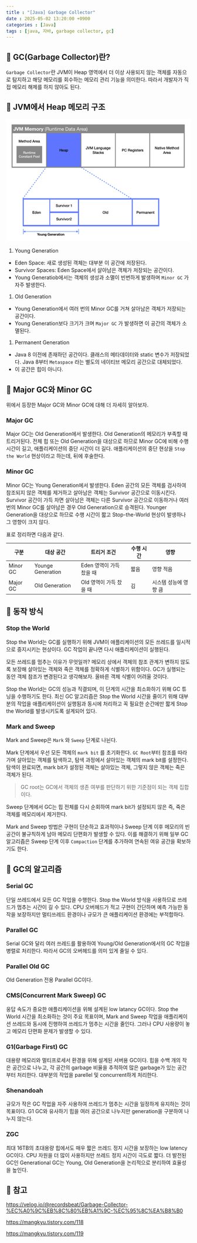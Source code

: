 ```yaml
---
title : "[Java] Garbage Collector"
date : 2025-05-02 13:20:00 +0900
categories : [Java]
tags : [java, 자바, garbage collector, gc]
---
```


## 📌 GC(Garbage Collector)란?

`Garbage Collector`란 JVM이 Heap 영역에서 더 이상 사용되지 않는 객체를 자동으로 탐지하고 해당 메모리를 회수하는 메모리 관리 기능을 의미한다. 따라서 개발자가 직접 메모리 해제를 하지 않아도 된다.

## 📌 JVM에서 Heap 메모리 구조

![image.png](assets/img/gc/1.png)

1. Young Generation
- Eden Space: 새로 생성된 객체는 대부분 이 공간에 저장된다.
- Survivor Spaces: Eden Space에서 살아남은 객체가 저장되는 공간이다.
- Young Generatiob에서는 객체의 생성과 소멸이 빈번하게 발생하며 `Minor GC` 가 자주 발생한다.

1. Old Generation
- Young Generation에서 여러 번의 Minor GC를 거쳐 살아남은 객체가 저장되는 공간이다.
- Young Generation보다 크기가 크며 `Major GC` 가 발생하면 이 공간의 객체가 소멸된다.

1. Permanent Generation
- Java 8 이전에 존재하던 공간이다. 클래스의 메타데이터와 static 변수가 저장되었다. Java 8부터 `Metaspace` 라는 별도의 네이티브 메모리 공간으로 대체되었다.
- 이 공간은 힙이 아니다.

## 📌 Major GC와 Minor GC

위에서 등장한 Major GC와 Minor GC에 대해 더 자세히 알아보자.

### Major GC

Major GC는 Old Generation에서 발생한다. Old Generation의 메모리가 부족할 때 트리거된다. 전체 힙 또는 Old Generation을 대상으로 하므로 Minor GC에 비해 수행 시간이 길고, 애플리케이션의 중단 시간이 더 길다. 애플리케이션의 중단 현상을 `Stop the World` 현상이라고 하는데, 뒤에 후술한다.

### Minor GC

Minor GC는 Young Generation에서 발생한다. Eden 공간의 모든 객체를 검사하여 참조되지 않은 객체를 제거하고 살아남은 객체는 Survivor 공간으로 이동시킨다. Survivor 공간이 가득 차면 살아남은 객체는 다른 Survivor 공간으로 이동하거나 여러 번의 Minor GC를 살아남은 경우 Old Generation으로 승격된다. Younger Generation을 대상으로 하므로 수행 시간이 짧고 Stop-the-World 현상이 발생하나 그 영향이 크지 않다.

표로 정리하면 다음과 같다.

| 구분 | 대상 공간 | 트리거 조건 | 수행 시간 | 영향 |
| --- | --- | --- | --- | --- |
| Minor GC | Younge Generation | Eden 영역이 가득 찼을 때 | 짧음 | 영향 적음 |
| Major GC | Old Generation | Old 영역이 가득 찼을 때 | 김 | 시스템 성능에 영향 큼 |

## 📌 동작 방식

### Stop the World

Stop the World는 GC를 실행하기 위해 JVM이 애플리케이션의 모든 쓰레드를 일시적으로 중지시키는 현상이다. GC 작업이 끝나면 다시 애플리케이션이 실행된다.

모든 쓰레드를 멈추는 이유가 무엇일까? 메모리 상에서 객체의 참조 관계가 변하지 않도록 보장해 살아있는 객체와 죽은 객체를 정확하게 식별하기 위함이다. GC가 실행되는 동안 객체 참조가 변경된다고 생각해보자. 올바른 객체 식별이 어려울 것이다.

Stop the World는 GC의 성능과 직결되며, 이 단계의 시간을 최소화하기 위해 GC 튜닝을 수행하기도 한다. 최신 GC 알고리즘은 Stop the World 시간을 줄이기 위해 대부분의 작업을 애플리케이션이 실행됨과 동시에 처리하고 꼭 필요한 순간에만 짧게 Stop the World를 발생시키도록 설계되어 있다.

### Mark and Sweep

Mark and Sweep은 `Mark` 와 `Sweep` 단계로 나뉜다.

Mark 단계에서 우선 모든 객체의 `mark bit` 를 초기화한다. `GC Root`부터 참조를 따라가며 살아있는 객체를 탐색하고, 탐색 과정에서 살아있는 객체의 mark bit를 설정한다. 탐색이 완료되면, mark bit가 설정된 객체는 살아있는 객체, 그렇지 않은 객체는 죽은 객체가 된다.

> GC root는 GC에서 객체의 생존 여부를 판단하기 위한 기준점이 되는 객체 집합이다.
> 

Sweep 단계에서 GC는 힙 전체를 다시 순회하여 mark bit가 설정되지 않은 즉, 죽은 객체를 메모리에서 제거한다.

Mark and Sweep 방법은 구현이 단순하고 효과적이나 Sweep 단계 이후 메모리의 빈 공간이 불규칙하게 남아 메모리 단편화가 발생할 수 있다. 이를 해결하기 위해 일부 GC 알고리즘은 Sweep 단계 이후 `Compaction` 단계를 추가하여 연속된 여유 공간을 확보하기도 한다.

## 📌 GC의 알고리즘

### Serial GC

단일 쓰레드에서 모든 GC 작업을 수행한다. Stop the World 방식을 사용하므로 쓰레드가 멈추는 시간이 길 수 있다. CPU 오버헤드가 적고 구현이 간단하며 예측 가능한 동작을 보장하지만 멀티쓰레드 환경이나 규모가 큰 애플리케이션 환경에는 부적합하다.

### Parallel GC

Serial GC와 달리 여러 쓰레드를 활용하여 Young/Old Generation에서의 GC 작업을 병렬로 처리한다. 따라서 GC의 오버헤드를 의미 있게 줄일 수 있다.

### Parallel Old GC

Old Generation 전용 Parallel GC이다. 

### CMS(Concurrent Mark Sweep) GC

웅답 속도가 중요한 애플리케이션을 위해 설계된 low latancy GC이다. Stop the World 시간을 최소화하는 것이 주요 목표이며, Mark and Sweep 작업을 애플리케이션 쓰레드와 동시에 진행하여 쓰레드가 멈추는 시간을 줄인다. 그러나 CPU 사용량이 놓고 메모리 단편화 문제가 발생할 수 있다.

### G1(Garbage First) GC

대용량 메모리와 멀티프로세서 환경을 위해 설계된 서버용 GC이다. 힙을 수백 개의 작은 공간으로 나누고, 각 공간의 garbage 비율을 추적하여 많은 garbage가 있는 공간부터 처리한다. 대부분의 작업을 parellel 및 concurrent하게 처리한다.

### Shenandoah

규모가 작은 GC 작업을 자주 사용하여 쓰레드가 멈추는 시간을 일정하게 유지하는 것이 목표이다. G1 GC와 유사하기 힙을 여러 공간으로 나누지만 generation을 구분하여 나누지 않는다. 

### ZGC

최대 16TB의 초대용량 힙에서도 매우 짧은 쓰레드 정지 시간을 보장하는 low latency GC이다. CPU 자원을 더 많이 사용하지만 쓰레드 정지 시간이 극도로 짧다. 더 발전된 GC인 Generational GC는 Young, Old Generation을 논리적으로 분리하여 효율성을 높인다.

## 📌 참고

https://velog.io/@recordsbeat/Garbage-Collector-%EC%A0%9C%EB%8C%80%EB%A1%9C-%EC%95%8C%EA%B8%B0

https://mangkyu.tistory.com/118

https://mangkyu.tistory.com/119